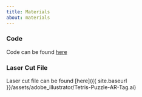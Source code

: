 ```yaml
---
title: Materials 
about: materials
---
```


### Code
Code can be found [here](https://github.com/jonathan-j-lee/tetris)

### Laser Cut File
Laser cut file can be found [here]({{ site.baseurl }}/assets/adobe_illustrator/Tetris-Puzzle-AR-Tag.ai)

